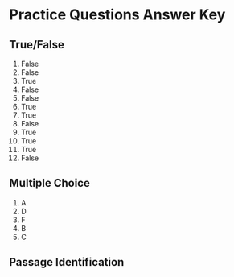 # Practice Questions Answer Key

## True/False

1. False
1. False
1. True
1. False
1. False
1. True
1. True
1. False
1. True
1. True
1. True
1. False

## Multiple Choice

1. A
1. D
1. F
1. B
1. C

## Passage Identification

